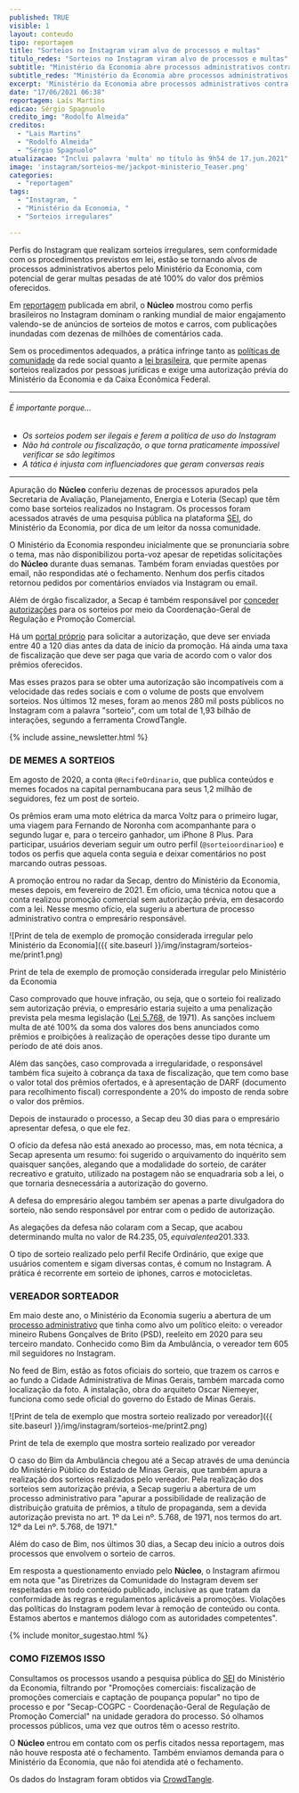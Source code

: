 ```yaml
---
published: TRUE
visible: 1
layout: conteudo
tipo: reportagem
title: "Sorteios no Instagram viram alvo de processos e multas"
titulo_redes: "Sorteios no Instagram viram alvo de processos e multas"
subtitle: "Ministério da Economia abre processos administrativos contra perfis que fazem sorteios sem autorização prévia, podendo resultar em multas"
subtitle_redes: "Ministério da Economia abre processos administrativos contra perfis que fazem sorteios sem autorização"
excerpt: 'Ministério da Economia abre processos administrativos contra perfis que fazem sorteios sem autorização prévia, podendo resultar em multas'
date: "17/06/2021 06:38"
reportagem: Laís Martins
edicao: Sérgio Spagnuolo
credito_img: "Rodolfo Almeida"
creditos:
  - "Lais Martins"
  - "Rodolfo Almeida"
  - "Sérgio Spagnuolo"
atualizacao: "Inclui palavra 'multa' no título às 9h54 de 17.jun.2021"
image: 'instagram/sorteios-me/jackpot-ministerio_Teaser.png'
categories:
  - "reportagem"
tags:
  - "Instagram, "
  - "Ministério da Economia, "
  - "Sorteios irregulares"

---
```



Perfis do Instagram que realizam sorteios irregulares, sem conformidade com os procedimentos previstos em lei, estão se tornando alvos de processos administrativos abertos pelo Ministério da Economia, com potencial de gerar multas pesadas de até 100% do valor dos prêmios oferecidos.

Em [reportagem](https://nucleo.jor.br/reportagem/2021-04-22-sorteios-ilegais-instagram-engajamento) publicada em abril, o **Núcleo** mostrou como perfis brasileiros no Instagram dominam o ranking mundial de maior engajamento valendo-se de anúncios de sorteios de motos e carros, com publicações inundadas com dezenas de milhões de comentários cada.

Sem os procedimentos adequados, a prática infringe tanto as [políticas de comunidade](https://www.facebook.com/help/instagram/179379842258600) da rede social quanto a [lei brasileira](http://www.planalto.gov.br/ccivil_03/leis/l5768.htm), que permite apenas sorteios realizados por pessoas jurídicas e exige uma autorização prévia do Ministério da Economia e da Caixa Econômica Federal.

---

###### É importante porque...

- *Os sorteios podem ser ilegais e ferem a política de uso do Instagram*
- *Não há controle ou fiscalização, o que torna praticamente impossível verificar se são legítimos*
- *A tática é injusta com influenciadores que geram conversas reais*


---

Apuração do **Núcleo** conferiu dezenas de processos apurados pela Secretaria de Avaliação, Planejamento, Energia e Loteria (Secap) que têm como base sorteios realizados no Instagram. Os processos foram acessados através de uma pesquisa pública na plataforma [SEI](https://sei.economia.gov.br/sei/modulos/pesquisa/md_pesq_processo_pesquisar.php?acao_externa=protocolo_pesquisar&acao_origem_externa=protocolo_pesquisar&id_orgao_acesso_externo=0), do Ministério da Economia, por dica de um leitor da nossa comunidade.

O Ministério da Economia respondeu inicialmente que se pronunciaria sobre o tema, mas não disponibilizou porta-voz apesar de repetidas solicitações do **Núcleo** durante duas semanas. Também foram enviadas questões por email, não respondidas até o fechamento. Nenhum dos perfis citados retornou pedidos por comentários enviados via Instagram ou email.

Além de órgão fiscalizador, a Secap é também responsável por [conceder autorizações](https://www.gov.br/fazenda/pt-br/acesso-a-informacao/perguntas-frequentes/regulacao/promocoes-comerciais#pergunta2) para os sorteios por meio da Coordenação-Geral de Regulação e Promoção Comercial.

Há um [portal próprio](https://scpc.seae.fazenda.gov.br/scpc/login.jsf) para solicitar a autorização, que deve ser enviada entre 40 a 120 dias antes da data de início da promoção. Há ainda uma taxa de fiscalização que deve ser paga que varia de acordo com o valor dos prêmios oferecidos.

Mas esses prazos para se obter uma autorização são incompatíveis com a velocidade das redes sociais e com o volume de posts que envolvem sorteios. Nos últimos 12 meses, foram ao menos 280 mil posts públicos no Instagram com a palavra "sorteio", com um total de 1,93 bilhão de interações, segundo a ferramenta CrowdTangle.

{% include assine_newsletter.html %}

### DE MEMES A SORTEIOS
Em agosto de 2020, a conta `@RecifeOrdinario`, que publica conteúdos e memes focados na capital pernambucana para seus 1,2 milhão de seguidores, fez um post de sorteio.

Os prêmios eram uma moto elétrica da marca Voltz para o primeiro lugar, uma viagem para Fernando de Noronha com acompanhante para o segundo lugar e, para o terceiro ganhador, um iPhone 8 Plus. Para participar, usuários deveriam seguir um outro perfil (`@sorteioordinarioo`) e todos os perfis que aquela conta seguia e deixar comentários no post marcando outras pessoas.

A promoção entrou no radar da Secap, dentro do Ministério da Economia, meses depois, em fevereiro de 2021. Em ofício, uma técnica notou que a conta realizou promoção comercial sem autorização prévia, em desacordo com a lei. Nesse mesmo ofício, ela sugeriu a abertura de processo administrativo contra o empresário responsável.

![Print de tela de exemplo de promoção considerada irregular pelo Ministério da Economia]({{ site.baseurl }}/img/instagram/sorteios-me/print1.png)

<figcaption>Print de tela de exemplo de promoção considerada irregular pelo Ministério da Economia</figcaption>

Caso comprovado que houve infração, ou seja, que o sorteio foi realizado sem autorização prévia, o empresário estaria sujeito a uma penalização prevista pela mesma legislação ([Lei  5.768](https://www.camara.leg.br/proposicoesWeb/prop_mostrarintegra;jsessionid=7F0E06B587F767CBED557527F4EB5AAE.proposicoesWebExterno2?codteor=232356&filename=LegislacaoCitada+-PL+3887/2004), de 1971). As sanções incluem multa de até 100% da soma dos valores dos bens anunciados como prêmios e proibições à realização de operações desse tipo durante um período de até dois anos.

Além das sanções, caso comprovada a irregularidade, o responsável também fica sujeito à cobrança da taxa de fiscalização, que tem como base o valor total dos prêmios ofertados, e à apresentação de DARF (documento para recolhimento fiscal) correspondente a 20% do imposto de renda sobre o valor dos prêmios.

Depois de instaurado o processo, a Secap deu 30 dias para o empresário apresentar defesa, o que ele fez.

O ofício da defesa não está anexado ao processo, mas, em nota técnica, a Secap apresenta um resumo: foi sugerido o arquivamento do inquérito sem quaisquer sanções, alegando que a modalidade do sorteio, de caráter recreativo e gratuito, utilizado na postagem não se enquadraria sob a lei, o que tornaria desnecessária a autorização do governo.

A defesa do empresário alegou também ser apenas a parte divulgadora do sorteio, não sendo responsável por entrar com o pedido de autorização.

As alegações da defesa não colaram com a Secap, que acabou determinando multa no valor de R$4.235, 05, equivalente a 20% do valor total dos prêmios, além do pagamento da taxa de fiscalização no valor de R$1.333.

O tipo de sorteio realizado pelo perfil Recife Ordinário, que exige que usuários comentem e sigam diversas contas, é comum no Instagram. A prática é recorrente em sorteio de iphones, carros e motocicletas.

### VEREADOR SORTEADOR
Em maio deste ano, o Ministério da Economia sugeriu a abertura de um [processo administrativo](https://drive.google.com/file/d/127r3eATcYlR3UYchrUtXba1SYb6FGJ3I/view?usp=sharing) que tinha como alvo um político eleito: o vereador mineiro Rubens Gonçalves de Brito (PSD), reeleito em 2020 para seu terceiro mandato. Conhecido como Bim da Ambulância, o vereador tem 605 mil seguidores no Instagram.

No feed de Bim, estão as fotos oficiais do sorteio, que trazem os carros e ao fundo a Cidade Administrativa de Minas Gerais, também marcada como localização da foto. A instalação, obra do arquiteto Oscar Niemeyer, funciona como sede oficial do governo do Estado de Minas Gerais.

![Print de tela de exemplo que mostra sorteio realizado por vereador]({{ site.baseurl }}/img/instagram/sorteios-me/print2.png)
<figcaption>Print de tela de exemplo que mostra sorteio realizado por vereador</figcaption>


O caso do Bim da Ambulância chegou até a Secap através de uma denúncia do Ministério Público do Estado de Minas Gerais, que também apura a realização dos sorteios realizados pelo vereador. Pela realização dos sorteios sem autorização prévia, a Secap sugeriu a abertura de um processo administrativo para "apurar a possibilidade de realização de distribuição gratuita de prêmios, a título de propaganda, sem a devida autorização prevista no art. 1º da Lei nº. 5.768, de 1971, nos termos do art. 12º da Lei nº. 5.768, de 1971."

Além do caso de Bim, nos últimos 30 dias, a Secap deu início a outros dois processos que envolvem o sorteio de carros.

Em resposta a questionamento enviado pelo **Núcleo**, o Instagram afirmou em nota que "as Diretrizes da Comunidade do Instagram devem ser respeitadas em todo conteúdo publicado, inclusive as que tratam da conformidade às regras e regulamentos aplicáveis a promoções. Violações das políticas do Instagram podem levar à remoção de conteúdo ou conta. Estamos abertos e mantemos diálogo com as autoridades competentes".

{% include monitor_sugestao.html %}

### COMO FIZEMOS ISSO
Consultamos os processos usando a pesquisa pública do [SEI](https://sei.economia.gov.br/sei/modulos/pesquisa/md_pesq_processo_pesquisar.php?acao_externa=protocolo_pesquisar&acao_origem_externa=protocolo_pesquisar&id_orgao_acesso_externo=0) do Ministério da Economia, filtrando por "Promoções comerciais: fiscalização de promoções comerciais e captação de poupança popular" no tipo de processo e por "Secap-COGPC - Coordenação-Geral de Regulação de Promoção Comercial" na unidade geradora do processo. Só olhamos processos públicos, uma vez que outros têm o acesso restrito.

O **Núcleo** entrou em contato com os perfis citados nessa reportagem, mas não houve resposta até o fechamento. Também enviamos demanda para o Ministério da Economia, que não foi atendida até o fechamento.

Os dados do Instagram foram obtidos via [CrowdTangle](https://apps.crowdtangle.com/).
